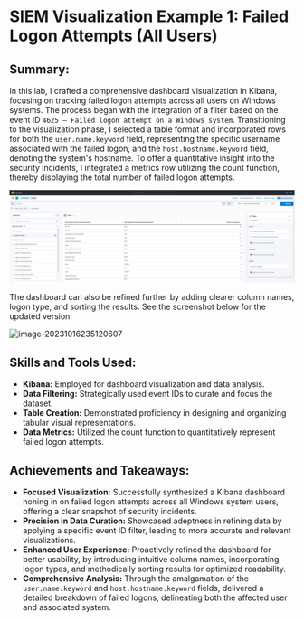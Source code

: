 # SIEM Visualization Example 1: Failed Logon Attempts (All Users)



## Summary:

In this lab, I crafted a comprehensive dashboard visualization in Kibana, focusing on tracking failed logon attempts across all users on Windows systems. The process began with the integration of a filter based on the event ID `4625 – Failed logon attempt on a Windows system`. Transitioning to the visualization phase, I selected a table format and incorporated rows for both the `user.name.keyword` field, representing the specific username associated with the failed logon, and the `host.hostname.keyword` field, denoting the system's hostname. To offer a quantitative insight into the security incidents, I integrated a metrics row utilizing the count function, thereby displaying the total number of failed logon attempts.

![image-20231016233716246](https://github.com/liamb8/techjournal/blob/master/HackTheBox/Security%20Analyst%20Path/Pictures/lab1.JPG)

The dashboard can also be refined further by adding clearer column names, logon type, and sorting the results. See the screenshot below for the updated version:

![image-20231016235120607](C:\Users\Liam\AppData\Roaming\Typora\typora-user-images\image-20231016235120607.png)

## **Skills and Tools Used:**

- **Kibana:** Employed for dashboard visualization and data analysis.
- **Data Filtering:** Strategically used event IDs to curate and focus the dataset.
- **Table Creation:** Demonstrated proficiency in designing and organizing tabular visual representations.
- **Data Metrics:** Utilized the count function to quantitatively represent failed logon attempts.

## **Achievements and Takeaways:**

- **Focused Visualization:** Successfully synthesized a Kibana dashboard honing in on failed logon attempts across all Windows system users, offering a clear snapshot of security incidents.
- **Precision in Data Curation:** Showcased adeptness in refining data by applying a specific event ID filter, leading to more accurate and relevant visualizations.
- **Enhanced User Experience:** Proactively refined the dashboard for better usability, by introducing intuitive column names, incorporating logon types, and methodically sorting results for optimized readability.
- **Comprehensive Analysis:** Through the amalgamation of the `user.name.keyword` and `host.hostname.keyword` fields, delivered a detailed breakdown of failed logons, delineating both the affected user and associated system.